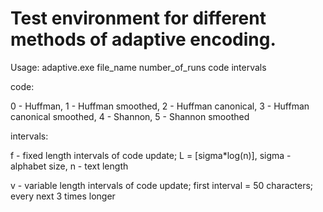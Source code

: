 # Test environment for different methods of adaptive encoding.
Usage:
adaptive.exe file_name number_of_runs code intervals

code:

0 - Huffman, 1 - Huffman smoothed, 2 - Huffman canonical, 3 - Huffman canonical smoothed, 4 - Shannon, 5 - Shannon smoothed


intervals:

f - fixed length intervals of code update; L = [sigma*log(n)], sigma - alphabet size, n - text length

v - variable length intervals of code update; first interval = 50 characters; every next 3 times longer
